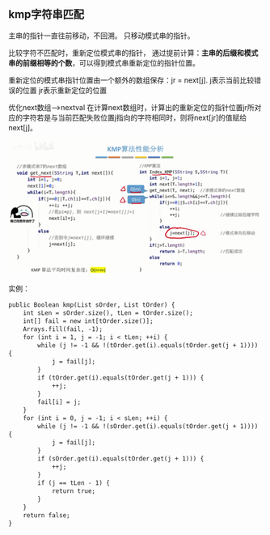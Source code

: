 ## kmp字符串匹配

主串的指针一直往前移动，不回溯。
只移动模式串的指针。

比较字符不匹配时，重新定位模式串的指针，
通过提前计算：**主串的后缀和模式串的前缀相等的个数**，可以得到模式串重新定位的指针位置。

重新定位的模式串指针位置由一个额外的数组保存：jr = next[j].
j表示当前比较错误的位置
jr表示重新定位的位置

优化next数组—>nextval
在计算next数组时，计算出的重新定位的指针位置jr所对应的字符若是与当前匹配失败位置j指向的字符相同时，则将next[jr]的值赋给next[j]。

![](media/1.png)

实例：
```
public Boolean kmp(List sOrder, List tOrder) {  
    int sLen = sOrder.size(), tLen = tOrder.size();  
    int[] fail = new int[tOrder.size()];  
    Arrays.fill(fail, -1);  
    for (int i = 1, j = -1; i < tLen; ++i) {  
		while (j != -1 && !(tOrder.get(i).equals(tOrder.get(j + 1)))) {  
			j = fail[j];  
		}  
		if (tOrder.get(i).equals(tOrder.get(j + 1))) {  
			++j;  
		}  
		fail[i] = j;  
    }  
    for (int i = 0, j = -1; i < sLen; ++i) {  
		while (j != -1 && !(sOrder.get(i).equals(tOrder.get(j + 1)))) {  
			j = fail[j];  
		}  
		if (sOrder.get(i).equals(tOrder.get(j + 1))) {  
			++j;  
		}  
		if (j == tLen - 1) {  
			return true;  
		}  
    }  
    return false;  
}  
```
